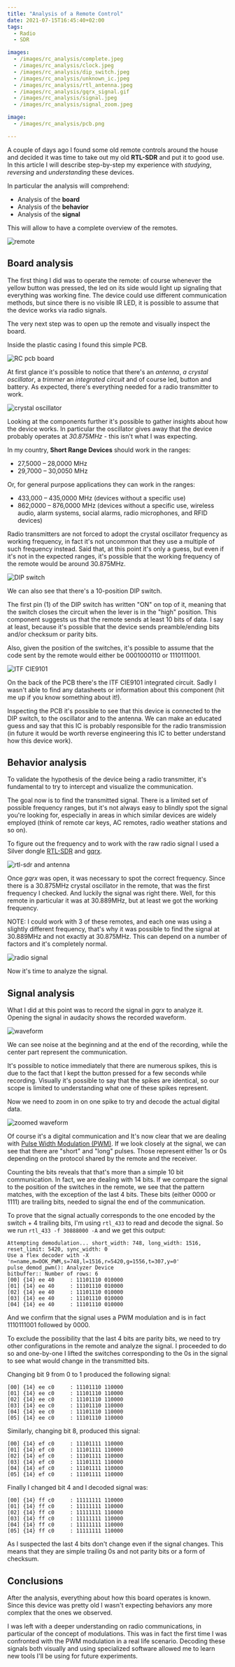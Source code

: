 ```yaml
---
title: "Analysis of a Remote Control"
date: 2021-07-15T16:45:40+02:00
tags:
  - Radio
  - SDR

images:
  - /images/rc_analysis/complete.jpeg
  - /images/rc_analysis/clock.jpeg
  - /images/rc_analysis/dip_switch.jpeg
  - /images/rc_analysis/unknown_ic.jpeg
  - /images/rc_analysis/rtl_antenna.jpeg
  - /images/rc_analysis/gqrx_signal.gif
  - /images/rc_analysis/signal.jpeg
  - /images/rc_analysis/signal_zoom.jpeg

image:
  - /images/rc_analysis/pcb.png

---
```


A couple of days ago I found some old remote controls around the house and decided it was time to take out my old **RTL-SDR** and put it to good use. 
In this article I will describe step-by-step my experience with *studying*, *reversing* and *understanding* these devices.

In particular the analysis will comprehend:

- Analysis of the **board**
- Analysis of the **behavior** 
- Analysis of the **signal**

This will allow to have a complete overview of the remotes.

![remote](/images/rc_analysis/complete.jpeg#center)

## Board analysis

The first thing I did was to operate the remote: of course whenever the yellow button was pressed, the led on its side would light up signaling that everything was working fine. The device could use different communication methods, but since there is no visible IR LED, it is possible to assume that the device works via radio signals.

The very next step was to open up the remote and visually inspect the board.

Inside the plastic casing I found this simple PCB.

![RC pcb board](/images/rc_analysis/pcb.png#center)

At first glance it's possible to notice that there's an *antenna*, *a crystal oscillator*, a *trimmer* an *integrated circuit* and of course led, button and battery. 
As expected, there's everything needed for a radio transmitter to work.

![crystal oscillator](/images/rc_analysis/clock.jpeg#center)

Looking at the components further it's possible to gather insights about how the device works.
In particular the oscillator gives away that the device probably operates at *30.875MHz* - this isn't what I was expecting. 

In my country, **Short Range Devices** should work in the ranges:

- 27,5000 – 28,0000 MHz
- 29,7000 – 30,0050 MHz

Or, for general purpose applications they can work  in the ranges:

- 433,000 – 435,0000 MHz (devices without a specific use)
- 862,0000 – 876,0000 MHz (devices without a specific use, wireless audio, alarm systems, social alarms, radio microphones, and RFID devices)

Radio transmitters are not forced to adopt the crystal oscillator frequency as working frequency, in fact it's not uncommon that they use a multiple of such frequency instead. Said that, at this point it's only a guess, but even if it's not in the expected ranges, it's possible that the working frequency of the remote would be around 30.875MHz.

![DIP switch](/images/rc_analysis/dip_switch.jpeg#center)

We can also see that there's a 10-position DIP switch. 

The first pin (1) of the DIP switch has written "ON" on top of it, meaning that the switch closes the circuit when the lever is in the "high" position.
This component suggests us that the remote sends at least 10 bits of data. I say at least, because it's possible that the device sends preamble/ending bits and/or checksum or parity bits.

Also, given the position of the switches, it's possible to assume that the code sent by the remote would either be 0001000110 or 1110111001.

![ITF CIE9101](/images/rc_analysis/unknown_ic.jpeg#center)

On the back of the PCB there's the ITF CIE9101 integrated circuit. Sadly I wasn't able to find any datasheets or information about this component (hit me up if you know something about it!).

Inspecting the PCB it's possible to see that this device is connected to the DIP switch, to the oscillator and to the antenna. We can make an educated guess and say that this IC is probably responsible for the radio transmission (in future it would be worth reverse engineering this IC to better understand how this device work).

## Behavior analysis

To validate the hypothesis of the device being a radio transmitter, it's fundamental to try to intercept and visualize the communication. 

The goal now is to find the transmitted signal. There is a limited set of possible frequency ranges, but it's not always easy to blindly spot the signal you're looking for, especially in areas in which similar devices are widely employed (think of remote car keys, AC remotes, radio weather stations and so on).

To figure out the frequency and to work with the raw radio signal I used a Silver dongle [RTL-SDR](https://www.rtl-sdr.com/about-rtl-sdr/) and [gqrx](https://gqrx.dk/). 

![rtl-sdr and antenna](/images/rc_analysis/rtl_antenna.jpeg#center)

Once *gqrx* was open, it was necessary to spot the correct frequency. Since there is a 30.875MHz crystal oscillator in the remote, that was the first frequency I checked. And luckily the signal was right there. Well, for this remote in particular it was at 30.889MHz, but at least we got the working frequency. 

NOTE: I could work with 3 of these remotes, and each one was using a slightly different frequency, that's why it was possible to find the signal at 30.889MHz and not exactly at 30.875MHz. This can depend on a number of factors and it's completely normal.

![radio signal](/images/rc_analysis/gqrx_signal.gif#center)

Now it's time to analyze the signal.

## Signal analysis

What I did at this point was to record the signal in *gqrx* to analyze it.
Opening the signal in audacity shows the recorded waveform.

![waveform](/images/rc_analysis/signal.jpeg#center)

We can see noise at the beginning and at the end of the recording, while the center part represent the communication. 

It's possible to notice immediately that there are numerous spikes, this is due to the fact that I kept the button pressed for a few seconds while recording.
Visually it's possible to say that the spikes are identical, so our scope is limited to understanding what one of these spikes represent.

Now we need to zoom in on one spike to try and decode the actual digital data.

![zoomed waveform](/images/rc_analysis/signal_zoom.jpeg#center)

Of course it's a digital communication and It's now clear that we are dealing with [Pulse Width Modulation (PWM)](https://en.wikipedia.org/wiki/Pulse-width_modulation). 
If we look closely at the signal, we can see that there are "short" and "long" pulses. Those represent either 1s or 0s depending on the protocol shared by the remote and the receiver.

Counting the bits reveals that that's more than a simple 10 bit communication. In fact, we are dealing with 14 bits. 
If we compare the signal to the position of the switches in the remote, we see that the pattern matches, with the exception of the last 4 bits. These bits (either 0000 or 1111) are trailing bits, needed to signal the end of the communication.

To prove that the signal actually corresponds to the one encoded by the switch + 4 trailing bits, I'm using `rtl_433` to read and decode the signal.
So we run `rtl_433 -f 30888000 -A` and we get this output:

```
Attempting demodulation... short_width: 748, long_width: 1516, reset_limit: 5420, sync_width: 0
Use a flex decoder with -X 'n=name,m=OOK_PWM,s=748,l=1516,r=5420,g=1556,t=307,y=0'
pulse_demod_pwm(): Analyzer Device
bitbuffer:: Number of rows: 6 
[00] {14} ee 40     : 11101110 010000
[01] {14} ee 40     : 11101110 010000
[02] {14} ee 40     : 11101110 010000
[03] {14} ee 40     : 11101110 010000
[04] {14} ee 40     : 11101110 010000
```

And we confirm that the signal uses a PWM modulation and is in fact 1110111001 followed by 0000.

To exclude the possibility that the last 4 bits are parity bits, we need to try other configurations in the remote and analyze the signal.
I proceeded to do so and one-by-one I lifted the switches corresponding to the 0s in the signal to see what would change in the transmitted bits.

Changing bit 9 from 0 to 1 produced the following signal:

```
[00] {14} ee c0     : 11101110 110000
[01] {14} ee c0     : 11101110 110000
[02] {14} ee c0     : 11101110 110000
[03] {14} ee c0     : 11101110 110000
[04] {14} ee c0     : 11101110 110000
[05] {14} ee c0     : 11101110 110000
```

Similarly, changing bit 8, produced this signal:

```
[00] {14} ef c0     : 11101111 110000
[01] {14} ef c0     : 11101111 110000
[02] {14} ef c0     : 11101111 110000
[03] {14} ef c0     : 11101111 110000
[04] {14} ef c0     : 11101111 110000
[05] {14} ef c0     : 11101111 110000
```

Finally I changed bit 4 and I decoded signal was:

```
[00] {14} ff c0     : 11111111 110000
[01] {14} ff c0     : 11111111 110000
[02] {14} ff c0     : 11111111 110000
[03] {14} ff c0     : 11111111 110000
[04] {14} ff c0     : 11111111 110000
[05] {14} ff c0     : 11111111 110000
```

As I suspected the last 4 bits don't change even if the signal changes. This means that they are simple trailing 0s and not parity bits or a form of checksum.

## Conclusions

After the analysis, everything about how this board operates is known.
Since this device was pretty old I wasn't expecting behaviors any more complex that the ones we observed.

I was left with a deeper understanding on radio communications, in particular of the concept of modulations.
This was in fact the first time I was confronted with the PWM modulation in a real life scenario.
Decoding these signals both visually and using specialized software allowed me to learn new tools I'll be using for future experiments.





